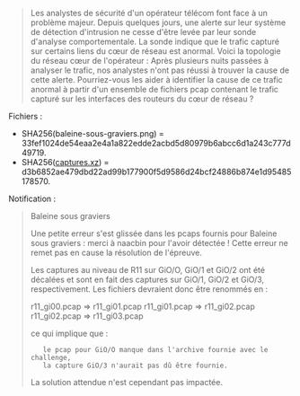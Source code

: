 > Les analystes de sécurité d'un opérateur télécom font face à un problème majeur. Depuis quelques jours, une alerte sur leur système de détection d'intrusion ne cesse d'être levée par leur sonde d'analyse comportementale. La sonde indique que le trafic capturé sur certains liens du cœur de réseau est anormal.
> Voici la topologie du réseau cœur de l'opérateur :
> Après plusieurs nuits passées à analyser le trafic, nos analystes n'ont pas réussi à trouver la cause de cette alerte.
> Pourriez-vous les aider à identifier la cause de ce trafic anormal à partir d'un ensemble de fichiers pcap contenant le trafic capturé sur les interfaces des routeurs du cœur de réseau ?

Fichiers :
- SHA256(baleine-sous-graviers.png) = 33fef1024de54eaa2e4a1a822edde2acbd5d80979b6abcc6d1a243c777d49719.
- SHA256([captures.xz](https://drive.google.com/file/d/1vf24ufnUSEyenLxlyZ2B9N3krvh6cjOK/view?usp=share_link)) = d3b6852ae479dbd22ad99b177900f5d9586d24bcf24886b874e1d95485178570.

Notification :
>Baleine sous graviers
>
>   Une petite erreur s'est glissée dans les pcaps fournis pour Baleine sous graviers : merci à naacbin pour l'avoir détectée ! Cette erreur ne remet pas en cause la résolution de l'épreuve.
>
>    Les captures au niveau de R11 sur GiO/O, GiO/1 et GiO/2 ont été décalées et sont en fait des captures sur GiO/1, GiO/2 et GiO/3, respectivement. Les fichiers devraient donc être renommés en :
>
>    r11_gi00.pcap => r11_gi01.pcap
>    r11_gi01.pcap => r11_gi02.pcap
>    r11_gi02.pcap => r11_gi03.pcap
>
>    ce qui implique que :
>
>        le pcap pour GiO/O manque dans l'archive fournie avec le challenge,
>        la capture GiO/3 n'aurait pas dû être fournie.
>
>    La solution attendue n'est cependant pas impactée.
